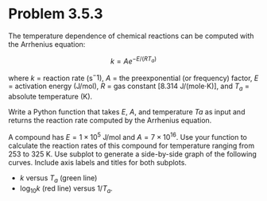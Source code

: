 # Problem 3.5.3

The temperature dependence of chemical reactions can be computed with the Arrhenius equation:

$$
k=Ae^{-E/(RT_a)}
$$

where $k$ = reaction rate (s$^-1$), $A$ = the preexponential (or frequency) factor, $E$ = activation energy (J/mol), $R$ = gas constant [8.314 J/(mole$\cdot$K)], and $T_a$ = absolute temperature (K). 

Write a Python function that takes $E$, $A$, and temperature $Ta$ as input and returns the reaction rate computed by the Arrhenius equation.

A compound has $E = 1\times 10^5$ J/mol and $A=7\times 10^{16}$. Use your function to calculate the reaction rates of this compound for temperature ranging from 253 to 325 K. Use subplot to generate a side-by-side graph of the following curves. Include axis labels and titles for both subplots. 

- $k$ versus $T_a$ (green line)
- $\log_{10}{k}$ (red line) versus $1/T_a$.


